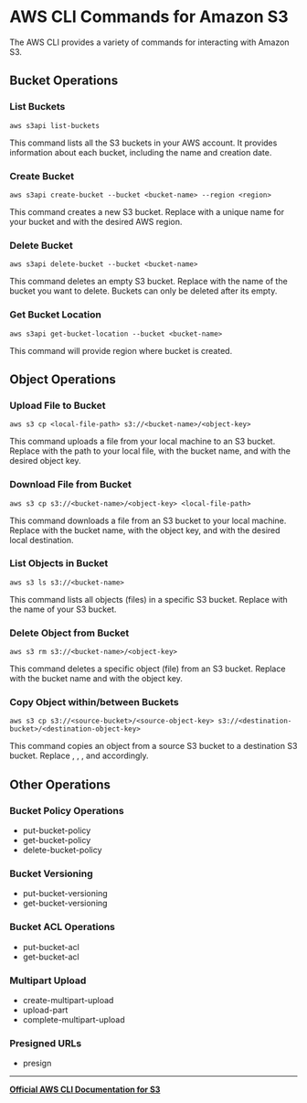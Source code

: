 # AWS CLI Commands for Amazon S3

The AWS CLI provides a variety of commands for interacting with Amazon S3. 

## Bucket Operations

### List Buckets

  ```
  aws s3api list-buckets
  ```
This command lists all the S3 buckets in your AWS account. It provides information about each bucket, including the name and creation date.
### Create Bucket

  ```
  aws s3api create-bucket --bucket <bucket-name> --region <region>
  ```
This command creates a new S3 bucket. Replace <bucket-name> with a unique name for your bucket and <region> with the desired AWS region.
### Delete Bucket
  
  ```
  aws s3api delete-bucket --bucket <bucket-name>
  ```
This command deletes an empty S3 bucket. Replace <bucket-name> with the name of the bucket you want to delete. Buckets can only be deleted after its empty.
### Get Bucket Location

  ```
  aws s3api get-bucket-location --bucket <bucket-name>
  ```
This command will provide region where bucket is created.
## Object Operations
### Upload File to Bucket

  ```
  aws s3 cp <local-file-path> s3://<bucket-name>/<object-key>
  ```
This command uploads a file from your local machine to an S3 bucket. Replace <local-file-path> with the path to your local file, <bucket-name> with the bucket name, and <object-key> with the desired object key.
### Download File from Bucket

  ```
  aws s3 cp s3://<bucket-name>/<object-key> <local-file-path>
  ```
This command downloads a file from an S3 bucket to your local machine. Replace <bucket-name> with the bucket name, <object-key> with the object key, and <local-file-path> with the desired local destination.
### List Objects in Bucket

  ```
  aws s3 ls s3://<bucket-name>
  ```
This command lists all objects (files) in a specific S3 bucket. Replace <bucket-name> with the name of your S3 bucket.
### Delete Object from Bucket

  ```
  aws s3 rm s3://<bucket-name>/<object-key>
  ```
This command deletes a specific object (file) from an S3 bucket. Replace <bucket-name> with the bucket name and <object-key> with the object key.
### Copy Object within/between Buckets

  ```
  aws s3 cp s3://<source-bucket>/<source-object-key> s3://<destination-bucket>/<destination-object-key>
  ```
This command copies an object from a source S3 bucket to a destination S3 bucket. Replace <source-bucket>, <source-object-key>, <destination-bucket>, and <destination-object-key> accordingly.
## Other Operations
### Bucket Policy Operations
-  put-bucket-policy
-  get-bucket-policy
-  delete-bucket-policy

### Bucket Versioning
-  put-bucket-versioning
-  get-bucket-versioning

### Bucket ACL Operations
-  put-bucket-acl
-  get-bucket-acl

### Multipart Upload
-  create-multipart-upload
-  upload-part
-  complete-multipart-upload
### Presigned URLs
-  presign
  
---
**[Official AWS CLI Documentation for S3](https://awscli.amazonaws.com/v2/documentation/api/latest/reference/s3api/index.html)**
